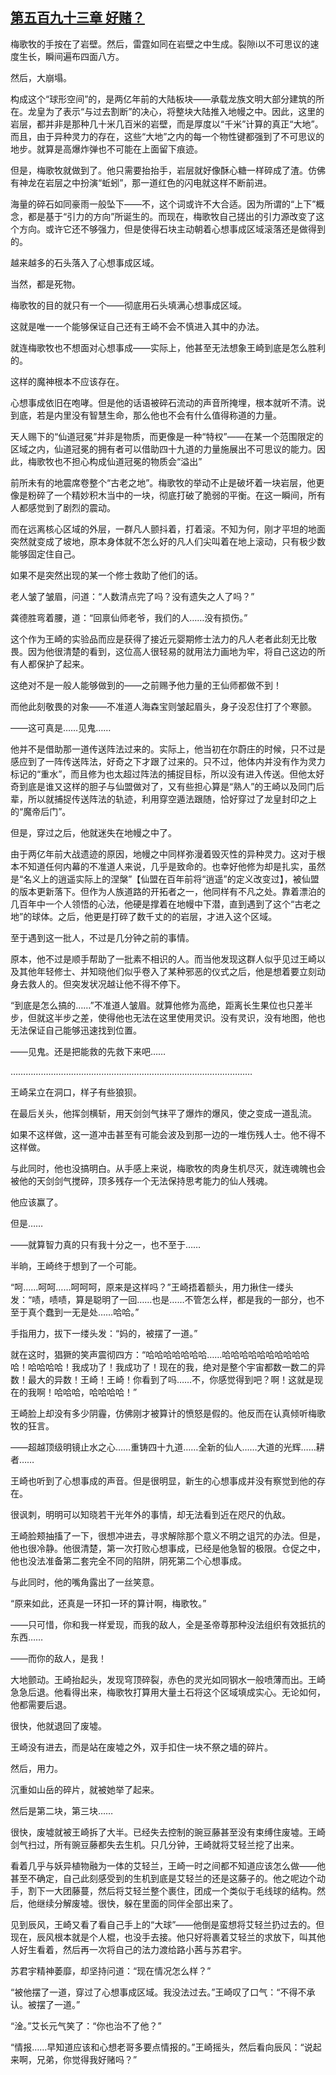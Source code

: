## [第五百九十三章 好赌？](https://www.xxbiquge.com/11_11207/9202939.html)


  梅歌牧的手按在了岩壁。然后，雷霆如同在岩壁之中生成。裂隙i以不可思议的速度生长，瞬间遍布四面八方。

  然后，大崩塌。

  构成这个“球形空间”的，是两亿年前的大陆板块——承载龙族文明大部分建筑的所在。龙皇为了表示“与过去割断”的决心，将整块大陆推入地幔之中。因此，这里的岩层，都并非是那种几十米几百米的岩壁，而是厚度以“千米”计算的真正“大地”。而且，由于异种灵力的存在，这些“大地”之内的每一个物性键都强到了不可思议的地步。就算是高爆炸弹也不可能在上面留下痕迹。

  但是，梅歌牧就做到了。他只需要抬抬手，岩层就好像酥心糖一样碎成了渣。仿佛有神龙在岩层之中扮演“蚯蚓”，那一道红色的闪电就这样不断前进。

  海量的碎石如同豪雨一般坠下——不，这个词或许不大合适。因为所谓的“上下”概念，都是基于“引力的方向”所诞生的。而现在，梅歌牧自己搓出的引力源改变了这个方向。或许它还不够强力，但是使得石块主动朝着心想事成区域滚落还是做得到的。

  越来越多的石头落入了心想事成区域。

  当然，都是死物。

  梅歌牧的目的就只有一个——彻底用石头填满心想事成区域。

  这就是唯一一个能够保证自己还有王崎不会不慎进入其中的办法。

  就连梅歌牧也不想面对心想事成——实际上，他甚至无法想象王崎到底是怎么胜利的。

  这样的魔神根本不应该存在。

  心想事成依旧在咆哮。但是他的话语被碎石流动的声音所掩埋，根本就听不清。说到底，若是内里没有智慧生命，那么他也不会有什么值得称道的力量。

  天人赐下的“仙道冠冕”并非是物质，而更像是一种“特权”——在某一个范围限定的区域之内，仙道冠冕的拥有者可以借助四十九道的力量施展出不可思议的能力。因此，梅歌牧也不担心构成仙道冠冕的物质会“溢出”

  前所未有的地震席卷整个“古老之地”。梅歌牧的举动不止是破坏着一块岩层，他更像是粉碎了一个精妙积木当中的一块，彻底打破了脆弱的平衡。在这一瞬间，所有人都感觉到了剧烈的震动。

  而在远离核心区域的外层，一群凡人颤抖着，打着滚。不知为何，刚才平坦的地面突然就变成了坡地，原本身体就不怎么好的凡人们尖叫着在地上滚动，只有极少数能够固定住自己。

  如果不是突然出现的某一个修士救助了他们的话。

  老人皱了皱眉，问道：“人数清点完了吗？没有遗失之人了吗？”

  龚德胜弯着腰，道：“回禀仙师老爷，我们的人……没有损伤。”

  这个作为王崎的实验品而应是获得了接近元婴期修士法力的凡人老者此刻无比敬畏。因为他很清楚的看到，这位高人很轻易的就用法力画地为牢，将自己这边的所有人都保护了起来。

  这绝对不是一般人能够做到的——之前赐予他力量的王仙师都做不到！

  而他此刻敬畏的对象——不准道人海森宝则皱起眉头，身子没忍住打了个寒颤。

  ——这可真是……见鬼……

  他并不是借助那一道传送阵法过来的。实际上，他当初在尔蔚庄的时候，只不过是感应到了一阵传送阵法，好奇之下才跟了过来的。只不过，他体内并没有作为灵力标记的“重水”，而且修为也太超过阵法的捕捉目标，所以没有进入传送。但他太好奇到底是谁又这样的胆子与仙盟做对了，又有些担心算是“熟人”的王崎以及同门后辈，所以就捕捉传送阵法的轨迹，利用穿空遁法跟随，恰好穿过了龙皇封印之上的“魔帝后门”。

  但是，穿过之后，他就迷失在地幔之中了。

  由于两亿年前大战遗迹的原因，地幔之中同样弥漫着毁灭性的异种灵力。这对于根本不知道任何内幕的不准道人来说，几乎是致命的。也幸好他修为却是扎实，虽然是“名义上的逍遥实际上的涅槃”【仙盟在百年前将“逍遥”的定义改变过】，被仙盟的版本更新落下。但作为人族道路的开拓者之一，他同样有不凡之处。靠着漂泊的几百年中一个人领悟的心法，他硬是撑着在地幔中下潜，直到遇到了这个“古老之地”的球体。之后，他更是打碎了数千丈的的岩层，才进入这个区域。

  至于遇到这一批人，不过是几分钟之前的事情。

  原本，他不过是顺手帮助了一批素不相识的人。而当他发现这群人似乎见过王崎以及其他年轻修士、并知晓他们似乎卷入了某种邪恶的仪式之后，他是想着要立刻动身去救人的。但突发状况越让他不得不停下。

  “到底是怎么搞的……”不准道人皱眉。就算他修为高绝，距离长生果位也只差半步，但就这半步之差，使得他也无法在这里使用灵识。没有灵识，没有地图，他也无法保证自己能够迅速找到位置。

  ——见鬼。还是把能救的先救下来吧……

  ……………………………………………………………………………………

  王崎呆立在洞口，样子有些狼狈。

  在最后关头，他挥剑横斩，用天剑剑气抹平了爆炸的爆风，使之变成一道乱流。

  如果不这样做，这一道冲击甚至有可能会波及到那一边的一堆伤残人士。他不得不这样做。

  与此同时，他也没搞明白。从手感上来说，梅歌牧的肉身生机尽灭，就连魂魄也会被他的天剑剑气搅碎，顶多残存一个无法保持思考能力的仙人残魂。

  他应该赢了。

  但是……

  ——就算智力真的只有我十分之一，也不至于……

  半晌，王崎终于想到了一个可能。

  “呵……呵呵……呵呵呵，原来是这样吗？”王崎捂着额头，用力揪住一缕头发：“啧，啧啧，算是聪明了一回……也是……不管怎么样，都是我的一部分，也不至于真个蠢到一无是处……哈哈。”

  手指用力，拔下一缕头发：“妈的，被摆了一道。”

  就在这时，猖獗的笑声震彻四方：“哈哈哈哈哈哈哈……哈哈哈哈哈哈哈哈哈哈哈！哈哈哈哈！我成功了！我成功了！现在的我，绝对是整个宇宙都数一数二的异数！最大的异数！王崎！王崎！你看到了吗……不，你感觉得到吧？啊！这就是现在的我啊！哈哈哈，哈哈哈哈！”

  王崎脸上却没有多少阴霾，仿佛刚才被算计的愤怒是假的。他反而在认真倾听梅歌牧的狂言。

  ——超越顶级明镜止水之心……重铸四十九道……全新的仙人……大道的光辉……耕者……

  王崎也听到了心想事成的声音。但是很明显，新生的心想事成并没有察觉到他的存在。

  很讽刺，明明可以知晓若干光年外的事情，却无法看到近在咫尺的仇敌。

  王崎脸颊抽搐了一下，很想冲进去，寻求解除那个意义不明之诅咒的办法。但是，他也很冷静。他很清楚，第一次打败心想事成，已经是他急智的极限。仓促之中，他也没法准备第二套完全不同的陷阱，阴死第二个心想事成。

  与此同时，他的嘴角露出了一丝笑意。

  “原来如此，还真是一环扣一环的算计啊，梅歌牧。”

  ——只可惜，你和我一样爱现，而我的敌人，全是圣帝尊那种没法组织有效抵抗的东西……

  ——而你的敌人，是我！

  大地颤动。王崎抬起头，发现穹顶碎裂，赤色的灵光如同钢水一般喷薄而出。王崎急急后退。他看得出来，梅歌牧打算用大量土石将这个区域填成实心。无论如何，他都需要后退。

  很快，他就退回了废墟。

  王崎没有进去，而是站在废墟之外，双手扣住一块不祭之墙的碎片。

  然后，用力。

  沉重如山岳的碎片，就被她举了起来。

  然后是第二块，第三块……

  很快，废墟就被王崎拆了大半。已经失去控制的豌豆藤甚至没有束缚住废墟。王崎剑气扫过，所有豌豆藤都失去生机。只几分钟，王崎就将艾轻兰挖了出来。

  看着几乎与妖异植物融为一体的艾轻兰，王崎一时之间都不知道应该怎么做——他甚至不确定，自己此刻感受到的生机到底是艾轻兰的还是这藤子的。他之呢边个动手，割下一大团藤蔓，然后将艾轻兰整个裹住，团成一个类似于毛线球的结构。然后，他继续分解废墟。很快，躲在里面的同伴全部出来了。

  见到辰风，王崎又看了看自己手上的“大球”——他倒是蛮想将艾轻兰扔过去的。但现在，辰风根本就是个人棍，也没手去接。他只好将裹着艾轻兰的求放下，叫其他人好生看着，然后再一次将自己的法力渡给路小茜与苏君宇。

  苏君宇精神萎靡，却坚持问道：“现在情况怎么样？”

  “被他摆了一道，穿过了心想事成区域。我没法过去。”王崎叹了口气：“不得不承认。被摆了一道。”

  “淦。”艾长元气笑了：“你也治不了他？”

  “情报……早知道应该和心想老哥多要点情报的。”王崎摇头，然后看向辰风：“说起来啊，兄弟，你觉得我好赌吗？”

